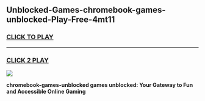 
## Unblocked-Games-chromebook-games-unblocked-Play-Free-4mt11
<h3>
<a href="https://premium76.site?title=chromebook-games-unblocked&ref=21A">CLICK TO PLAY</a></h3>
<hr>

<h3>
<a href="https://premium76.site?title=chromebook-games-unblocked&ref=21A">CLICK 2 PLAY</a>
  
</h3>

<a href="https://premium76.site?title=chromebook-games-unblocked&ref=21A"><img src="https://clearcache.store/games.png"></a>


**chromebook-games-unblocked games unblocked: Your Gateway to Fun and Accessible Online Gaming**
